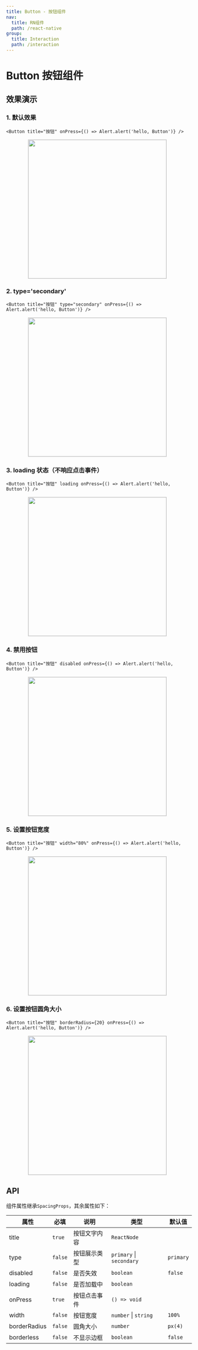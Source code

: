 ```yaml
---
title: Button - 按钮组件
nav:
  title: RN组件
  path: /react-native
group:
  title: Interaction
  path: /interaction
---
```


# Button 按钮组件

## 效果演示

### 1. 默认效果

```tsx | pure
<Button title="按钮" onPress={() => Alert.alert('hello, Button')} />
```

<center>
  <figure>
    <img
      alt=""
      src="https://td-dev-public.oss-cn-hangzhou.aliyuncs.com/maoyes-app/1643094661379223377.gif"
      style="width: 375px; margin-right: 10px; border: 1px solid #ddd;"
    />
  </figure>
</center>

### 2. type='secondary'

```tsx | pure
<Button title="按钮" type="secondary" onPress={() => Alert.alert('hello, Button')} />
```

<center>
  <figure>
    <img
      alt=""
      src="https://td-dev-public.oss-cn-hangzhou.aliyuncs.com/maoyes-app/1643094817445413324.gif"
      style="width: 375px; margin-right: 10px; border: 1px solid #ddd;"
    />
  </figure>
</center>

### 3. loading 状态（不响应点击事件）

```tsx | pure
<Button title="按钮" loading onPress={() => Alert.alert('hello, Button')} />
```

<center>
  <figure>
    <img
      alt=""
      src="https://td-dev-public.oss-cn-hangzhou.aliyuncs.com/maoyes-app/1643094995808075383.gif"
      style="width: 375px; margin-right: 10px; border: 1px solid #ddd;"
    />
  </figure>
</center>

### 4. 禁用按钮

```tsx | pure
<Button title="按钮" disabled onPress={() => Alert.alert('hello, Button')} />
```

<center>
  <figure>
    <img
      alt=""
      src="https://td-dev-public.oss-cn-hangzhou.aliyuncs.com/maoyes-app/1643095088204101287.gif"
      style="width: 375px; margin-right: 10px; border: 1px solid #ddd;"
    />
  </figure>
</center>

### 5. 设置按钮宽度

```tsx | pure
<Button title="按钮" width="80%" onPress={() => Alert.alert('hello, Button')} />
```

<center>
  <figure>
    <img
      alt=""
      src="https://td-dev-public.oss-cn-hangzhou.aliyuncs.com/maoyes-app/1643095170934109065.gif"
      style="width: 375px; margin-right: 10px; border: 1px solid #ddd;"
    />
  </figure>
</center>

### 6. 设置按钮圆角大小

```tsx | pure
<Button title="按钮" borderRadius={20} onPress={() => Alert.alert('hello, Button')} />
```

<center>
  <figure>
    <img
      alt=""
      src="https://td-dev-public.oss-cn-hangzhou.aliyuncs.com/maoyes-app/1643095234774951875.gif"
      style="width: 375px; margin-right: 10px; border: 1px solid #ddd;"
    />
  </figure>
</center>

## API

组件属性继承`SpacingProps`，其余属性如下：

| 属性         | 必填    | 说明         | 类型                     | 默认值    |
| ------------ | ------- | ------------ | ------------------------ | --------- |
| title        | `true`  | 按钮文字内容 | `ReactNode`              |           |
| type         | `false` | 按钮展示类型 | `primary` \| `secondary` | `primary` |
| disabled     | `false` | 是否失效     | `boolean`                | `false`   |
| loading      | `false` | 是否加载中   | `boolean`                |           |
| onPress      | `true`  | 按钮点击事件 | `() => void`             |           |
| width        | `false` | 按钮宽度     | `number` \| `string`     | `100%`    |
| borderRadius | `false` | 圆角大小     | `number`                 | `px(4)`   |
| borderless   | `false` | 不显示边框   | `boolean`                | `false`   |
